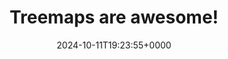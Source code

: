 ---
title: Treemaps are awesome!
slug: 20241011T192355
date: 2024-10-11T19:23:55+0000
params:
  url: https://blog.phronemophobic.com/treemaps-are-awesome.html
tags:
- data-viz
- design
---